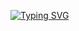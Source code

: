 [![Typing SVG](https://readme-typing-svg.demolab.com?font=Fira+Code&duration=3000&pause=1000&random=false&width=435&lines=Hey%2C+I'm+Idodo!+%F0%9F%91%8B;currently%3A+up-enter+%E2%AC%86%EF%B8%8F;currently%3A+copying+code+%F0%9F%92%BB;currently%3A+reading+a+writeup+%F0%9F%93%96)](https://git.io/typing-svg)

<!---[![Top Langs](https://github-readme-stats.vercel.app/api/top-langs/?username=Idodo12&layout=donut&theme=transparent)](https://github.com/anuraghazra/github-readme-stats)
<!---
Idodo12/Idodo12 is a ✨ special ✨ repository because its `README.md` (this file) appears on your GitHub profile.
You can click the Preview link to take a look at your changes.
--->

